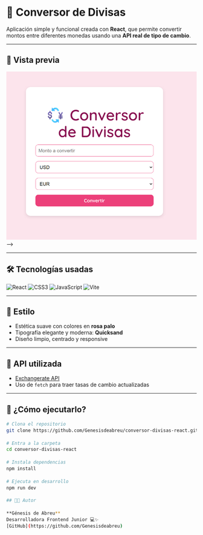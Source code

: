 # 💱 Conversor de Divisas

Aplicación simple y funcional creada con **React**, que permite convertir montos entre diferentes monedas usando una **API real de tipo de cambio**.

---

## 🌸 Vista previa

![Vista previa](./public/conversor.png) -->

---

## 🛠️ Tecnologías usadas

![React](https://img.shields.io/badge/React-20232A?style=for-the-badge&logo=react&logoColor=61DAFB)
![CSS3](https://img.shields.io/badge/CSS3-1572B6?style=for-the-badge&logo=css3&logoColor=white)
![JavaScript](https://img.shields.io/badge/JavaScript-F7DF1E?style=for-the-badge&logo=javascript&logoColor=black)
![Vite](https://img.shields.io/badge/Vite-646CFF?style=for-the-badge&logo=vite&logoColor=white)

---

## 🎨 Estilo

- Estética suave con colores en **rosa palo**
- Tipografía elegante y moderna: **Quicksand**
- Diseño limpio, centrado y responsive

---

## 🔌 API utilizada

- [Exchangerate API](https://www.exchangerate-api.com/)
- Uso de `fetch` para traer tasas de cambio actualizadas

---

## 🚀 ¿Cómo ejecutarlo?

```bash
# Clona el repositorio
git clone https://github.com/Genesisdeabreu/conversor-divisas-react.git

# Entra a la carpeta
cd conversor-divisas-react

# Instala dependencias
npm install

# Ejecuta en desarrollo
npm run dev

## 👩‍💻 Autor

**Génesis de Abreu**  
Desarrolladora Frontend Junior 💻✨  
[GitHub](https://github.com/Genesisdeabreu)
